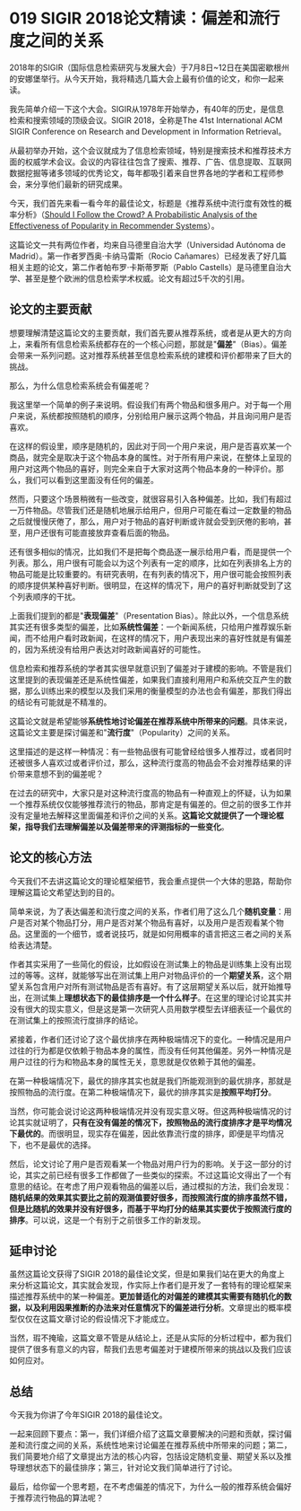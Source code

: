 # 019 SIGIR 2018论文精读：偏差和流行度之间的关系

2018年的SIGIR（国际信息检索研究与发展大会）于7月8日\~12日在美国密歇根州的安娜堡举行。从今天开始，我将精选几篇大会上最有价值的论文，和你一起来读。

我先简单介绍一下这个大会。SIGIR从1978年开始举办，有40年的历史，是信息检索和搜索领域的顶级会议。SIGIR
2018，全称是The 41st International ACM SIGIR Conference on Research and
Development in Information Retrieval。

从最初举办开始，这个会议就成为了信息检索领域，特别是搜索技术和推荐技术方面的权威学术会议。会议的内容往往包含了搜索、推荐、广告、信息提取、互联网数据挖掘等诸多领域的优秀论文，每年都吸引着来自世界各地的学者和工程师参会，来分享他们最新的研究成果。

今天，我们首先来看一看今年的最佳论文，标题是《推荐系统中流行度有效性的概率分析》（[Should
I Follow the Crowd? A Probabilistic Analysis of the Effectiveness of
Popularity in Recommender
Systems](http://ir.ii.uam.es/pubs/sigir2018.pdf)）。

这篇论文一共有两位作者，均来自马德里自治大学（Universidad Autónoma de
Madrid）。第一作者罗西奥·卡纳马雷斯（Rocio
Cañamares）已经发表了好几篇相关主题的论文，第二作者帕布罗·卡斯蒂罗斯（Pablo
Castells）是马德里自治大学、甚至是整个欧洲的信息检索学术权威。论文有超过5千次的引用。

## 论文的主要贡献

想要理解清楚这篇论文的主要贡献，我们首先要从推荐系统，或者是从更大的方向上，来看所有信息检索系统都存在的一个核心问题，那就是"**偏差**"（Bias）。偏差会带来一系列问题。这对推荐系统甚至信息检索系统的建模和评价都带来了巨大的挑战。

那么，为什么信息检索系统会有偏差呢？

我这里举一个简单的例子来说明。假设我们有两个物品和很多用户。对于每一个用户来说，系统都按照随机的顺序，分别给用户展示这两个物品，并且询问用户是否喜欢。

在这样的假设里，顺序是随机的，因此对于同一个用户来说，用户是否喜欢某一个商品，就完全是取决于这个物品本身的属性。对于所有用户来说，在整体上呈现的用户对这两个物品的喜好，则完全来自于大家对这两个物品本身的一种评价。那么，我们可以看到这里面没有任何的偏差。

然而，只要这个场景稍微有一些改变，就很容易引入各种偏差。比如，我们有超过一万件物品。尽管我们还是随机地展示给用户，但用户可能在看过一定数量的物品之后就慢慢厌倦了，那么，用户对于物品的喜好判断或许就会受到厌倦的影响，甚至，用户还很有可能直接放弃查看后面的物品。

还有很多相似的情况，比如我们不是把每个商品逐一展示给用户看，而是提供一个列表。那么，用户很有可能会以为这个列表有一定的顺序，比如在列表排名上方的物品可能是比较重要的。有研究表明，在有列表的情况下，用户很可能会按照列表的顺序提供某种喜好判断。很明显，在这样的情况下，用户的喜好判断就受到了这个列表顺序的干扰。

上面我们提到的都是"**表现偏差**"（Presentation
Bias）。除此以外，一个信息系统其实还有很多类型的偏差，比如**系统性偏差**：一个新闻系统，只给用户推荐娱乐新闻，而不给用户看时政新闻，在这样的情况下，用户表现出来的喜好性就是有偏差的，因为系统没有给用户表达对时政新闻喜好的可能性。

信息检索和推荐系统的学者其实很早就意识到了偏差对于建模的影响。不管是我们这里提到的表现偏差还是系统性偏差，如果我们直接利用用户和系统交互产生的数据，那么训练出来的模型以及我们采用的衡量模型的办法也会有偏差，那我们得出的结论有可能就是不精准的。

这篇论文就是希望能够**系统性地讨论偏差在推荐系统中所带来的问题**。具体来说，这篇论文主要是探讨偏差和"**流行度**"（Popularity）之间的关系。

这里描述的是这样一种情况：有一些物品很有可能曾经给很多人推荐过，或者同时还被很多人喜欢过或者评价过，那么，这种流行度高的物品会不会对推荐结果的评价带来意想不到的偏差呢？

在过去的研究中，大家只是对这种流行度高的物品有一种直观上的怀疑，认为如果一个推荐系统仅仅能够推荐流行的物品，那肯定是有偏差的。但之前的很多工作并没有定量地去解释这里面偏差和评价之间的关系。**这篇论文就提供了一个理论框架，指导我们去理解偏差以及偏差带来的评测指标的一些变化**。

## 论文的核心方法

今天我们不去讲这篇论文的理论框架细节，我会重点提供一个大体的思路，帮助你理解这篇论文希望达到的目的。

简单来说，为了表达偏差和流行度之间的关系，作者们用了这么几个**随机变量**：用户是否对某个物品打分，用户是否对某个物品有喜好，以及用户是否观看某个物品。这里面的一个细节，或者说技巧，就是如何用概率的语言把这三者之间的关系给表达清楚。

作者其实采用了一些简化的假设，比如假设在测试集上的物品是训练集上没有出现过的等等。这样，就能够写出在测试集上用户对物品评价的一个**期望关系**，这个期望关系包含用户对所有测试物品是否有喜好。有了这层期望关系以后，就开始推导出，在测试集上**理想状态下的最佳排序是一个什么样子**。在这里的理论讨论其实并没有很大的现实意义，但是这是第一次研究人员用数学模型去详细表征一个最优的在测试集上的按照流行度排序的结论。

紧接着，作者们还讨论了这个最优排序在两种极端情况下的变化。一种情况是用户过往的行为都是仅依赖于物品本身的属性，而没有任何其他偏差。另外一种情况是用户过往的行为和物品本身的属性无关，意思就是仅依赖于其他的偏差。

在第一种极端情况下，最优的排序其实也就是我们所能观测到的最优排序，那就是按照物品的流行度。在第二种极端情况下，最优的排序其实是**按照平均打分**。

当然，你可能会说讨论这两种极端情况并没有现实意义呀。但这两种极端情况的讨论其实就证明了，**只有在没有偏差的情况下，按照物品的流行度排序才是平均情况下最优的**。而很明显，现实存在偏差，因此依靠流行度的排序，即便是平均情况下，也不是最优的选择。

然后，论文讨论了用户是否观看某一个物品对用户行为的影响。关于这一部分的讨论，其实之前已经有很多工作都做了一些类似的探索。不过这篇论文得出了一个有意思的结论。在考虑了用户观看物品的偏差以后，通过模拟的方法，我们会发现：**随机结果的效果其实要比之前的观测值要好很多，而按照流行度的排序虽然不错，但是比随机的效果并没有好很多，而基于平均打分的结果其实要优于按照流行度的排序**。可以说，这是一个有别于之前很多工作的新发现。

## 延申讨论

虽然这篇论文获得了SIGIR
2018的最佳论文奖，但是如果我们站在更大的角度上来分析这篇论文，其实就会发现，作实际上作者们是开发了一套特有的理论框架来描述推荐系统中的某一种偏差。**更加普适化的对偏差的建模其实需要有随机化的数据，以及利用因果推断的办法来对任意情况下的偏差进行分析**。文章提出的概率模型仅仅在这篇文章讨论的假设情况下才能成立。

当然，瑕不掩瑜，这篇文章不管是从结论上，还是从实际的分析过程中，都为我们提供了很多有意义的内容，帮我们去思考偏差对于建模所带来的挑战以及我们应该如何应对。

## 总结

今天我为你讲了今年SIGIR 2018的最佳论文。

一起来回顾下要点：第一，我们详细介绍了这篇文章要解决的问题和贡献，探讨偏差和流行度之间的关系，系统性地来讨论偏差在推荐系统中所带来的问题；第二，我们简要地介绍了文章提出方法的核心内容，包括设定随机变量、期望关系以及推导理想状态下的最佳排序；第三，针对论文我们简单进行了讨论。

最后，给你留一个思考题，在不考虑偏差的情况下，为什么一般的推荐系统会偏好于推荐流行物品的算法呢？

